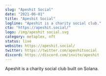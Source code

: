 ```yaml
---
slug: "Apeshit Social"
date: "2021-06-01"
title: "Apeshit Social"
logline: "Apeshit is a charity social club."
cta: "https://apeshit.social/"
logo: /img/apeshit social.svg
category: metaplex, nft
status: live
website: https://apeshit.social/
twitter: https://twitter.com/apeshitsocial
discord: https://discord.com/invite/apeshit
---
```


Apeshit is a charity social club built on Solana.
